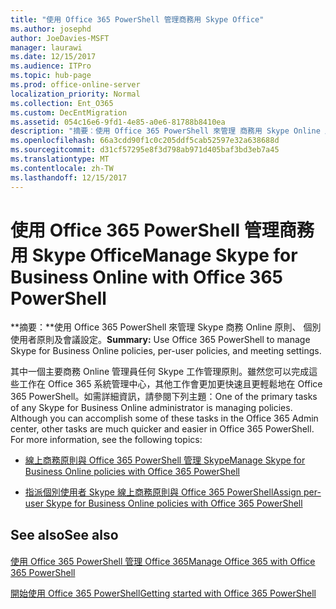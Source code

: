 ```yaml
---
title: "使用 Office 365 PowerShell 管理商務用 Skype Office"
ms.author: josephd
author: JoeDavies-MSFT
manager: laurawi
ms.date: 12/15/2017
ms.audience: ITPro
ms.topic: hub-page
ms.prod: office-online-server
localization_priority: Normal
ms.collection: Ent_O365
ms.custom: DecEntMigration
ms.assetid: 054c16e6-9fd1-4e85-a0e6-81788b8410ea
description: "摘要︰使用 Office 365 PowerShell 來管理 商務用 Skype Online 原則、每一使用者原則和會議的設定。"
ms.openlocfilehash: 66a3cdd90f1c0c205ddf5cab52597e32a638688d
ms.sourcegitcommit: d31cf57295e8f3d798ab971d405baf3bd3eb7a45
ms.translationtype: MT
ms.contentlocale: zh-TW
ms.lasthandoff: 12/15/2017
---
```

# <a name="manage-skype-for-business-online-with-office-365-powershell"></a><span data-ttu-id="cba46-103">使用 Office 365 PowerShell 管理商務用 Skype Office</span><span class="sxs-lookup"><span data-stu-id="cba46-103">Manage Skype for Business Online with Office 365 PowerShell</span></span>

 <span data-ttu-id="cba46-104">**摘要：**使用 Office 365 PowerShell 來管理 Skype 商務 Online 原則、 個別使用者原則及會議設定。</span><span class="sxs-lookup"><span data-stu-id="cba46-104">**Summary:** Use Office 365 PowerShell to manage Skype for Business Online policies, per-user policies, and meeting settings.</span></span>
  
<span data-ttu-id="cba46-p101">其中一個主要商務 Online 管理員任何 Skype 工作管理原則。雖然您可以完成這些工作在 Office 365 系統管理中心，其他工作會更加更快速且更輕鬆地在 Office 365 PowerShell。如需詳細資訊，請參閱下列主題：</span><span class="sxs-lookup"><span data-stu-id="cba46-p101">One of the primary tasks of any Skype for Business Online administrator is managing policies. Although you can accomplish some of these tasks in the Office 365 Admin center, other tasks are much quicker and easier in Office 365 PowerShell. For more information, see the following topics:</span></span>
  
- [<span data-ttu-id="cba46-108">線上商務原則與 Office 365 PowerShell 管理 Skype</span><span class="sxs-lookup"><span data-stu-id="cba46-108">Manage Skype for Business Online policies with Office 365 PowerShell</span></span>](manage-skype-for-business-online-policies-with-office-365-powershell.md)
    
- [<span data-ttu-id="cba46-109">指派個別使用者 Skype 線上商務原則與 Office 365 PowerShell</span><span class="sxs-lookup"><span data-stu-id="cba46-109">Assign per-user Skype for Business Online policies with Office 365 PowerShell</span></span>](assign-per-user-skype-for-business-online-policies-with-office-365-powershell.md)
    
## <a name="see-also"></a><span data-ttu-id="cba46-110">See also</span><span class="sxs-lookup"><span data-stu-id="cba46-110">See also</span></span>

#### 

[<span data-ttu-id="cba46-111">使用 Office 365 PowerShell 管理 Office 365</span><span class="sxs-lookup"><span data-stu-id="cba46-111">Manage Office 365 with Office 365 PowerShell</span></span>](manage-office-365-with-office-365-powershell.md)
  
[<span data-ttu-id="cba46-112">開始使用 Office 365 PowerShell</span><span class="sxs-lookup"><span data-stu-id="cba46-112">Getting started with Office 365 PowerShell</span></span>](getting-started-with-office-365-powershell.md)

